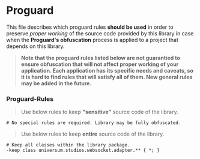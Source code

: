 Proguard
===============

This file describes which proguard rules **should be used** in order to preserve _proper working_ of
the source code provided by this library in case when the **Proguard's obfuscation** process is applied
to a project that depends on this library.

> **Note that the proguard rules listed below are not guarantied to ensure obfuscation that will not
affect proper working of your application. Each application has its specific needs and caveats,
so it is hard to find rules that will satisfy all of them. New general rules may be added in the future.**

### Proguard-Rules ###

> Use below rules to keep **"sensitive"** source code of the library.

    # No special rules are required. Library may be fully obfuscated.

> Use below rules to keep **entire** source code of the library.

    # Keep all classes within the library package.
    -keep class universum.studios.websocket.adapter.** { *; }
    